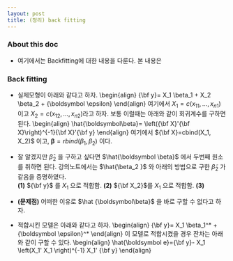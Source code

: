 ```yaml
---
layout: post
title: (정리) back fitting 
---
```


### About this doc 

- 여기에서는 Backfitting에 대한 내용을 다룬다. 본 내용은 

### Back fitting 

- 실제모형이 아래와 같다고 하자. 
\begin{align}
{\bf y}= X_1 \beta_1 + X_2 \beta_2 + {\boldsymbol \epsilon} 
\end{align}
여기에서 $X_1=c(x_{11},\dots,x_{n1})$ 이고 $X_2=c(x_{12},\dots,x_{n2})$라고 하자. 보통 이럴때는 아래와 같이 회귀계수를 구하면 된다. 
\begin{align}
\hat{\boldsymbol\beta}= \left({\bf X}'{\bf X}\right)^{-1}{\bf X}'{\bf y}
\end{align}
여기에서 ${\bf X}=cbind(X_1, X_2)$ 이고, ${\boldsymbol \beta}=rbind(\beta_1,\beta_2)$ 이다. 

- 잘 알겠지만 $\hat{\beta}_ 2$ 을 구하고 싶다면 $\hat{\boldsymbol \beta}$ 에서 두번째 원소를 취하면 된다. 강의노트에서는 $\hat{\beta_2 }$ 와 아래의 방법으로 구한 $\tilde{\beta}_ 2$ 가 같음을 증명하였다. <br/>
**(1)** ${\bf y}$ 를 $X_1$ 으로 적합함. 
**(2)** ${\bf X_2}$를 $X_1$ 으로 적합함. 
**(3)** 
- **(문제점)** 어떠한 이유로 $\hat {\boldsymbol\beta}$ 을 바로 구할 수 없다고 하자. 


- 적합시킨 모델은 아래와 같다고 하자. 
\begin{align}
{\bf y}= X_1 \beta_1^* + {\boldsymbol \epsilon}^* 
\end{align}
이 모델로 적합시켰을 경우 잔차는 아래와 같이 구할 수 있다. 
\begin{align}
\hat{\boldsymbol e}={\bf y}- X_1 \left(X_1' X_1 \right)^{-1} X_1' {\bf y}
\end{align}

